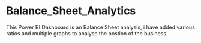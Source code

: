 # Balance_Sheet_Analytics

This Power BI Dashboard is an Balance Sheet analysis,
 i have added various ratios and multiple graphs to analyse the postion of the business.
